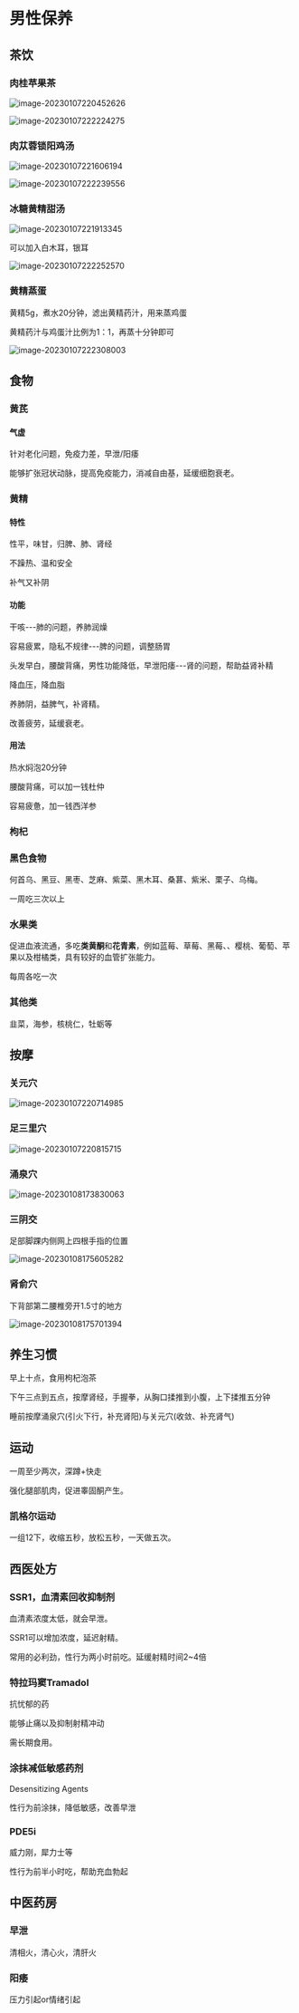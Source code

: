 # 男性保养

## 茶饮

### 肉桂苹果茶

![image-20230107220452626](E:\养生\Wellness_by_TCM\男性保养方法.assets\image-20230107220452626.png)

![image-20230107222224275](E:\养生\Wellness_by_TCM\男性保养方法.assets\image-20230107222224275.png)



### 肉苁蓉锁阳鸡汤

![image-20230107221606194](E:\养生\Wellness_by_TCM\男性保养方法.assets\image-20230107221606194.png)

![image-20230107222239556](E:\养生\Wellness_by_TCM\男性保养方法.assets\image-20230107222239556.png)



### 冰糖黄精甜汤

![image-20230107221913345](E:\养生\Wellness_by_TCM\男性保养方法.assets\image-20230107221913345.png)

可以加入白木耳，银耳

![image-20230107222252570](E:\养生\Wellness_by_TCM\男性保养方法.assets\image-20230107222252570.png)



### 黄精蒸蛋

黄精5g，煮水20分钟，滤出黄精药汁，用来蒸鸡蛋

黄精药汁与鸡蛋汁比例为1：1，再蒸十分钟即可

![image-20230107222308003](E:\养生\Wellness_by_TCM\男性保养方法.assets\image-20230107222308003.png)



## 食物

### 黄芪

#### 气虚

针对老化问题，免疫力差，早泄/阳痿

能够扩张冠状动脉，提高免疫能力，消减自由基，延缓细胞衰老。 



### 黄精

#### 特性

性平，味甘，归脾、肺、肾经

不躁热、温和安全

补气又补阴



#### 功能

干咳---肺的问题，养肺润燥

容易疲累，隐私不规律---脾的问题，调整肠胃

头发早白，腰酸背痛，男性功能降低，早泄阳痿---肾的问题，帮助益肾补精

降血压，降血脂

养肺阴，益脾气，补肾精。

改善疲劳，延缓衰老。



#### 用法

热水焖泡20分钟

腰酸背痛，可以加一钱杜仲

容易疲惫，加一钱西洋参





### 枸杞







### 黑色食物

何首乌、黑豆、黑枣、芝麻、紫菜、黑木耳、桑葚、紫米、栗子、乌梅。

一周吃三次以上



### 水果类

促进血液流通，多吃**类黄酮**和**花青素**，例如蓝莓、草莓、黑莓、、樱桃、葡萄、苹果以及柑橘类，具有较好的血管扩张能力。

每周各吃一次



### 其他类

韭菜，海参，核桃仁，牡蛎等





## 按摩

### 关元穴

![image-20230107220714985](E:\养生\Wellness_by_TCM\男性保养方法.assets\image-20230107220714985.png)

### 足三里穴

![image-20230107220815715](E:\养生\Wellness_by_TCM\男性保养方法.assets\image-20230107220815715.png)



### 涌泉穴

![image-20230108173830063](E:\养生\Wellness_by_TCM\男性保养方法.assets\image-20230108173830063.png)



### 三阴交

足部脚踝内侧网上四根手指的位置

![image-20230108175605282](E:\养生\Wellness_by_TCM\男性保养方法.assets\image-20230108175605282.png)



### 肾俞穴

下背部第二腰椎旁开1.5寸的地方

![image-20230108175701394](E:\养生\Wellness_by_TCM\男性保养方法.assets\image-20230108175701394.png)





## 养生习惯

早上十点，食用枸杞泡茶

下午三点到五点，按摩肾经，手握拳，从胸口揉推到小腹，上下揉推五分钟

睡前按摩涌泉穴(引火下行，补充肾阳)与关元穴(收敛、补充肾气)





## 运动

一周至少两次，深蹲+快走

强化腿部肌肉，促进睾固酮产生。



### 凯格尔运动

一组12下，收缩五秒，放松五秒，一天做五次。





## 西医处方

### SSR1，血清素回收抑制剂

血清素浓度太低，就会早泄。

SSR1可以增加浓度，延迟射精。

常用的必利劲，性行为两小时前吃。延缓射精时间2~4倍



### 特拉玛窦Tramadol

抗忧郁的药

能够止痛以及抑制射精冲动

需长期食用。



### 涂抹减低敏感药剂

Desensitizing Agents

性行为前涂抹，降低敏感，改善早泄



### PDE5i

威力刚，犀力士等

性行为前半小时吃，帮助充血勃起





## 中医药房

### 早泄

清相火，清心火，清肝火

### 阳痿

压力引起or情绪引起











